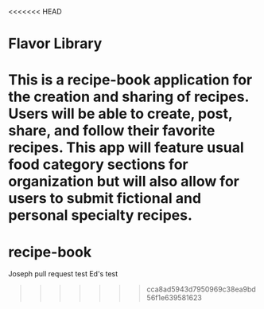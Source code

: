 <<<<<<< HEAD
# Flavor Library
This is a recipe-book application for the creation and sharing of recipes. Users will be able to create, post, share, and follow their favorite recipes. This app will feature usual food category sections for organization but will also allow for users to submit fictional and personal specialty recipes.
=======
# recipe-book
Joseph pull request test
Ed's test
>>>>>>> cca8ad5943d7950969c38ea9bd56f1e639581623
